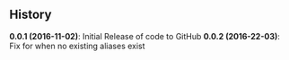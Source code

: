 
History
-------

__0.0.1 (2016-11-02)__: Initial Release of code to GitHub
__0.0.2 (2016-22-03)__: Fix for when no existing aliases exist

